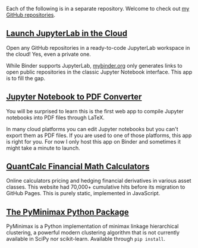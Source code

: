 
Each of the following is in a separate repository. Welcome to check out [my GitHub repositories](https://github.com/yc14e?tab=repositories). 


## [Launch JupyterLab in the Cloud](https://yc14e.github.io/jupyterlab-launcher)

Open any GitHub repositories in a ready-to-code JupyterLab workspace in the cloud! Yes, even a private one.

While Binder supports JupyterLab, [mybinder.org](https://mybinder.org/) only generates links to open public repositories in the classic Jupyter Notebook interface. This app is to fill the gap. 


## [Jupyter Notebook to PDF Converter](https://yc14e.github.io/nb2pdf)

You will be surprised to learn this is the first web app to compile Jupyter notebooks into PDF files through LaTeX. 

In many cloud platforms you can edit Jupyter notebooks but you can't export them as PDF files. If you are used to one of those platforms, this app is right for you. For now I only host this app on Binder and sometimes it might take a minute to launch. 


## [QuantCalc Financial Math Calculators](https://yc14e.github.io/quantcalc-net)

Online calculators pricing and hedging financial derivatives in various asset classes. This website had 70,000+
cumulative hits before its migration to GitHub Pages. This is purely static, implemented in JavaScript. 


## [The PyMinimax Python Package](https://pyminimax.readthedocs.io/en/latest/)

PyMinimax is a Python implementation of minimax linkage hierarchical clustering, a powerful modern clustering algorithm that is not currently available in SciPy nor scikit-learn. Available through `pip install`.
